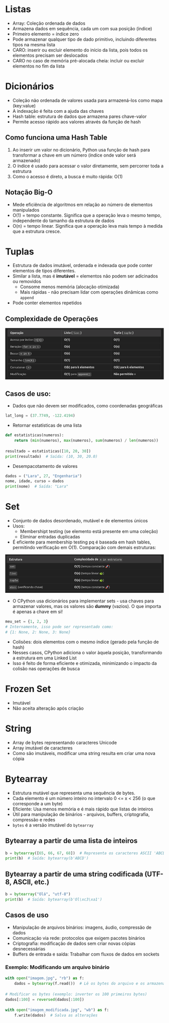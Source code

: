 # Listas
- Array: Coleção ordenada de dados
- Armazena dados em sequência, cada um com sua posição (índice)
- Primeiro elemento = índice zero
- Pode armazenar qualquer tipo de dado primitivo, incluindo diferentes tipos na mesma lista
- CARO: inserir ou excluir elemento do início da lista, pois todos os elementos precisam ser deslocados
- CARO no caso de memória pré-alocada cheia: incluir ou excluir elementos no fim da lista


# Dicionários
- Coleção não ordenada de valores usada para armazená-los como mapa (key:value)
- A indexação é feita com a ajuda das chaves
- Hash table: estrutura de dados que armazena pares chave-valor
- Permite acesso rápido aos valores através da função de hash

## Como funciona uma Hash Table
1. Ao inserir um valor no dicionário, Python usa função de hash para transformar a chave em um número (índice onde valor será armazenado)
2. O índice é usado para acessar o valor diretamente, sem percorrer toda a estrutura
3. Como o acesso é direto, a busca é muito rápida: O(1)

## Notação Big-O
- Mede eficiência de algoritmos em relação ao número de elementos manipulados
- O(1) = tempo constante. Significa que a operação leva o mesmo tempo, independente do tamanho da estrutura de dados
- O(n) = tempo linear. Significa que a operação leva mais tempo à medida que a estrutura cresce.

# Tuplas
- Estrutura de dados imutável, ordenada e indexada que pode conter elementos de tipos diferentes.
- Similar a lista, mas é **imutável** = elementos não podem ser adicinados ou removidos
    - Consome menos memória (alocação otimizada)
    - Mais rápidas - não precisam lidar com operações dinâmicas como `append`
- Pode conter elementos repetidos

## Complexidade de Operações

![complexidade-operacoes](image.png)

## Casos de uso:
- Dados que não devem ser modificados, como coordenadas geográficas

```python
lat_long = (37.7749, -122.4194)
```

- Retornar estatísticas de uma lista
```python
def estatisticas(numeros):
    return (min(numeros), max(numeros), sum(numeros) / len(numeros))

resultado = estatisticas([10, 20, 30])
print(resultado)  # Saída: (10, 30, 20.0)

```

- Desempacotamento de valores

```python
dados = ("Lara", 27, "Engenharia")
nome, idade, curso = dados
print(nome)  # Saída: "Lara"
```

# Set
- Conjunto de dados desordenado, mutável e de elementos únicos
- Usos:
    - Membershipt testing (se elemento está presente em uma coleção)
    - Eliminar entradas duplicadas
- É eficiente para membership testing pq é baseada em hash tables, permitindo verificação em O(1). Comparação com demais estruturas:

![complexidade-x-in-estrutura](image-1.png)

- O CPython usa dicionários para implementar sets - usa chaves para armazenar valores, mas os valores são **dummy** (vazios). O que importa é apenas a chave em si!

```python
meu_set = {1, 2, 3}
# Internamente, isso pode ser representado como:
# {1: None, 2: None, 3: None}
```

- Colisões: dois elementos com o mesmo índice (gerado pela função de hash)
- Nesses casos, CPython adiciona o valor àquela posição, transformando a estrutura em uma Linked List
- Isso é feito de forma eficiente e otimizada, minimizando o impacto da colisão nas operações de busca


# Frozen Set
- Imutável 
- Não aceita alteração após criação

# String 
- Array de bytes representando caracteres Unicode
- Array imutável de caracteres
- Como são imutáveis, modificar uma string resulta em criar uma nova cópia

# Bytearray
- Estrutura mutável que representa uma sequência de bytes.
- Cada elemento é um número inteiro no intervalo 0 <= x < 256 (o que corresponde a um byte)
- Eficiente: Usa menos memória e é mais rápido que listas de inteiros
- Útil para manipulação de binários - arquivos, buffers, criptografia, compressão e redes
- `bytes` é a versão imutável do `bytearray`

## Bytearray a partir de uma lista de inteiros

```python
b = bytearray([65, 66, 67, 68])  # Representa os caracteres ASCII 'ABCD'
print(b)  # Saída: bytearray(b'ABCD')
```

## Bytearray a partir de uma string codificada (UTF-8, ASCII, etc.)

```python
b = bytearray("Olá", "utf-8")  
print(b)  # Saída: bytearray(b'Ol\xc3\xa1')
```

## Casos de uso
- Manipulação de arquivos binários: imagens, áudio, compressão de dados
- Comunicação via rede: protocolos que exigem pacotes binários
- Criptografia: modificação de dados sem criar novas cópias desnecessárias
- Buffers de entrada e saída: Trabalhar com fluxos de dados em sockets

### Exemplo: Modificando um arquivo binário
```python
with open("imagem.jpg", "rb") as f:
    dados = bytearray(f.read())  # Lê os bytes do arquivo e os armazena no bytearray

# Modificar os bytes (exemplo: inverter os 100 primeiros bytes)
dados[:100] = reversed(dados[:100])

with open("imagem_modificada.jpg", "wb") as f:
    f.write(dados)  # Salva as alterações

```